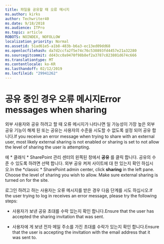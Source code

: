 ```yaml
---
title: 파일을 공유할 때 오류 메시지
ms.author: kirks
author: Techwriter40
ms.date: 9/18/2018
ms.audience: ITPro
ms.topic: article
ROBOTS: NOINDEX, NOFOLLOW
localization_priority: Normal
ms.assetid: 51ad61e5-a1b8-483b-b6a3-ec13ed09dd68
ms.openlocfilehash: da7d2ccfa2f5e74c76c530893fd4457e21a32280
ms.sourcegitcommit: dd43cc0a9470f98b8ef2a3787c823801d674c666
ms.translationtype: MT
ms.contentlocale: ko-KR
ms.lasthandoff: 02/12/2019
ms.locfileid: "29941262"
---
```

# <a name="error-messages-when-sharing"></a><span data-ttu-id="c51a4-102">공유 중인 경우 오류 메시지</span><span class="sxs-lookup"><span data-stu-id="c51a4-102">Error messages when sharing</span></span>

<span data-ttu-id="c51a4-103">외부 사용자와 공유 하려고 할 때 오류 메시지가 나타나면 일 가능성이 가장 높은 외부 공유 기능이 해제 된 또는 공유는 사용자의 수준을 시도할 수 없도록 설정 되어 공유 합니다.</span><span class="sxs-lookup"><span data-stu-id="c51a4-103">If you receive an error message when trying to share with an external user, most likely external sharing is not enabled or sharing is set to not allow the level of sharing the user is attempting.</span></span>
  
<span data-ttu-id="c51a4-p101">에 \* 클래식 \* SharePoint 관리 센터의 왼쪽된 창에서 **공유** 를 클릭 합니다. 공유의 수준 수 있도록 하려면 선택 합니다. 외부 공유 켜져 사이트에 대 한 있는지 확인 하십시오.</span><span class="sxs-lookup"><span data-stu-id="c51a4-p101">In the  \*classic \* SharePoint admin center, click **sharing** in the left pane. Choose the level of sharing you wish to allow. Make sure external sharing is turned on for the site.</span></span> 
  
<span data-ttu-id="c51a4-107">로그인 하려고 하는 사용자는 오류 메시지를 받은 경우 다음 단계를 시도 하십시오.</span><span class="sxs-lookup"><span data-stu-id="c51a4-107">If the user trying to log in receives an error message, please try the following steps:</span></span>
  
- <span data-ttu-id="c51a4-108">사용자가 보낸 공유 초대를 수락 있는지 확인 합니다.</span><span class="sxs-lookup"><span data-stu-id="c51a4-108">Ensure that the user has accepted the sharing invitation that was sent.</span></span>
    
- <span data-ttu-id="c51a4-109">사용자에 게 보낸 전자 메일 주소를 가진 초대를 수락가 있는지 확인 합니다.</span><span class="sxs-lookup"><span data-stu-id="c51a4-109">Ensure that the user is accepting the invitation with the email address that it was sent to.</span></span>
    

